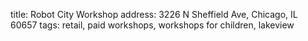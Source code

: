 title: Robot City Workshop
address: 3226 N Sheffield Ave, Chicago, IL 60657
tags: retail, paid workshops, workshops for children, lakeview